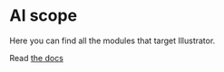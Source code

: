 # AI scope
Here you can find all the modules that target Illustrator.

Read [the docs](../docs/README.md)
